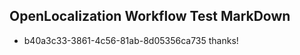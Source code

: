 ## OpenLocalization Workflow Test MarkDown
* b40a3c33-3861-4c56-81ab-8d05356ca735 thanks!

<!--HONumber=Sep16_HO1-->


